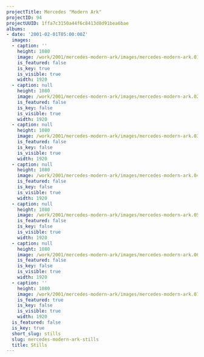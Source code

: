 ```yaml
---
projectTitle: Mercedes "Modern Ark"
projectID: 94
projectUUID: 1ffa7c3150a44f6c8413d8d91bea6bae
albums:
- date: '2001-02-01T05:00:00Z'
  images:
  - caption: ''
    height: 1080
    image: /work/2001/mercedes-modern-ark/images/mercedes-modern-ark.01.jpg
    is_featured: false
    is_key: true
    is_visible: true
    width: 1920
  - caption: null
    height: 1080
    image: /work/2001/mercedes-modern-ark/images/mercedes-modern-ark.02.jpg
    is_featured: false
    is_key: false
    is_visible: true
    width: 1920
  - caption: null
    height: 1080
    image: /work/2001/mercedes-modern-ark/images/mercedes-modern-ark.03.jpg
    is_featured: false
    is_key: false
    is_visible: true
    width: 1920
  - caption: null
    height: 1080
    image: /work/2001/mercedes-modern-ark/images/mercedes-modern-ark.04.jpg
    is_featured: false
    is_key: false
    is_visible: true
    width: 1920
  - caption: null
    height: 1080
    image: /work/2001/mercedes-modern-ark/images/mercedes-modern-ark.05.jpg
    is_featured: false
    is_key: false
    is_visible: true
    width: 1920
  - caption: null
    height: 1080
    image: /work/2001/mercedes-modern-ark/images/mercedes-modern-ark.06.jpg
    is_featured: false
    is_key: false
    is_visible: true
    width: 1920
  - caption: ''
    height: 1080
    image: /work/2001/mercedes-modern-ark/images/mercedes-modern-ark.07.jpg
    is_featured: true
    is_key: false
    is_visible: true
    width: 1920
  is_featured: false
  is_key: true
  short_slug: stills
  slug: mercedes-modern-ark-stills
  title: Stills
---
```

